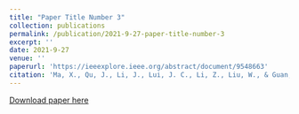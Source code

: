 ```yaml
---
title: "Paper Title Number 3"
collection: publications
permalink: /publication/2021-9-27-paper-title-number-3
excerpt: ''
date: 2021-9-27
venue: ''
paperurl: 'https://ieeexplore.ieee.org/abstract/document/9548663'
citation: 'Ma, X., Qu, J., Li, J., Lui, J. C., Li, Z., Liu, W., & Guan, X. (2021). Inferring Hidden IoT Devices and User Interactions via Spatial-Temporal Traffic Fingerprinting. IEEE/ACM Transactions on Networking.'
---
```


[Download paper here](https://ieeexplore.ieee.org/abstract/document/9548663)

